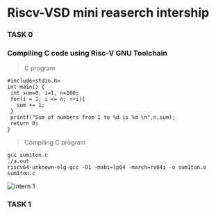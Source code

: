 # Riscv-VSD mini reaserch intership

### TASK 0
 ### Compiling C code using Risc-V GNU Toolchain

> C program

 ```
#include<stdio.h>
int main() {
  int sum=0, i=1, n=100;
  for(i = 1; i <= n; ++i){
    sum += 1;
  }
  printf("Sum of numbers from 1 to %d is %d \n",n,sum);
  return 0;
}
```

> Compiling C program

```
gcc sum1ton.c
./a.out
riscv64-unknown-elg-gcc -O1 -mabi=lp64 -march=rv64i -o sum1ton.o sum1ton.c
```


![intern 1](https://github.com/Narendran040/VSDSquadron-Mini-project/assets/157210399/617e183d-0290-4b71-bf68-1ffee6af8a0b)



### TASK 1
	
 
